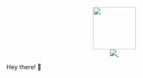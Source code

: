 <!--
**yilinny/yilinny** is a ✨ _special_ ✨ repository because its `README.md` (this file) appears on your GitHub profile.

Here are some ideas to get you started:

- 🔭 I’m currently working on ...
- 🌱 I’m currently learning ...
- 👯 I’m looking to collaborate on ...
- 🤔 I’m looking for help with ...
- 💬 Ask me about ...
- 📫 How to reach me: ...
- 😄 Pronouns: ...
- ⚡ Fun fact: ...
-->
<div id="header" align ="center">
  <img src="https://i.giphy.com/media/v1.Y2lkPTc5MGI3NjExb295ZDdyY3YzdWE5OXZlbGxjbjZ1bzVyYWNkZnAyNzkyN3V5djZvMCZlcD12MV9pbnRlcm5hbF9naWZfYnlfaWQmY3Q9Zw/HzPtbOKyBoBFsK4hyc/giphy.gif" width="100"/>
</div>

<div id= "badges" align ="center">
  <a href= "">
    <img src ="https://img.shields.io/badge/LinkedIn-blue?logo=linkedin&logoColor=white&style=for-the-badge"/>
  </a>
   <img src="https://komarev.com/ghpvc/?username=yilinny&style=flat-square&color=blue" alt=""/>

</div>

Hey there! 👋
